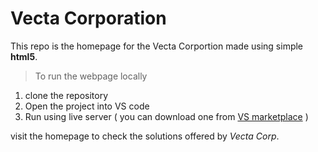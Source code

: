 # Vecta Corporation 

This repo is the homepage for the Vecta Corportion made using simple **html5**.

>To run the webpage locally

1.   clone the repository
2.   Open the project into VS code
3.   Run using live server ( you can download one from [VS marketplace](https://marketplace.visualstudio.com) )


visit the homepage to check the solutions offered by _Vecta Corp_. 
